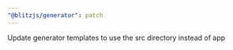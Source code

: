 ```yaml
---
"@blitzjs/generator": patch
---
```


Update generator templates to use the src directory instead of app
